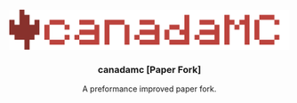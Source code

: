 <!-- PROJECT LOGO -->
<br />
<div align="center">
  <a href="https://github.com/canadamc/canadamc">
    <img src="https://raw.githubusercontent.com/canadamc/.github/main/profile/banner.png" alt="Logo" width="512">
  </a>

<h3 align="center">canadamc [Paper Fork]</h3>

  <p align="center">
    A preformance improved paper fork.
    <br />
  </p>
</div>
